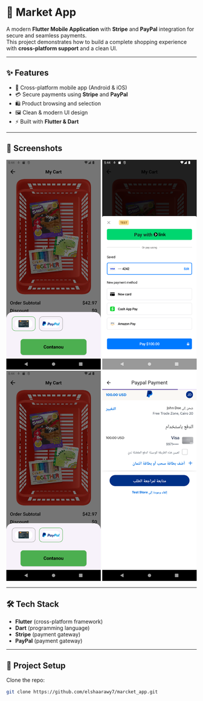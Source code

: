 # 🛒 Market App  

A modern **Flutter Mobile Application** with **Stripe** and **PayPal** integration for secure and seamless payments.  
This project demonstrates how to build a complete shopping experience with **cross-platform support** and a clean UI.  

---

## ✨ Features  

- 📱 Cross-platform mobile app (Android & iOS)  
- 💳 Secure payments using **Stripe** and **PayPal**  
- 🛍️ Product browsing and selection  
- 🖼️ Clean & modern UI design  
- ⚡ Built with **Flutter & Dart**  

---

## 🚀 Screenshots  

<p align="center">
  <img src="https://github.com/elshaarawy7/marcket_app/blob/main/assets/screenshots/Screenshot_1757259889.png" width="250" />
  <img src="https://github.com/elshaarawy7/marcket_app/blob/main/assets/screenshots/Screenshot_1757259899.png" width="250" />
  <img src="https://github.com/elshaarawy7/marcket_app/blob/main/assets/screenshots/Screenshot_1757259913.png" width="250" />
  <img src="https://github.com/elshaarawy7/marcket_app/blob/main/assets/screenshots/Screenshot_1757259930.png" width="250" />
</p>  

---

## 🛠️ Tech Stack  

- **Flutter** (cross-platform framework)  
- **Dart** (programming language)  
- **Stripe** (payment gateway)  
- **PayPal** (payment gateway)  

---

## 📂 Project Setup  

Clone the repo:  
```bash
git clone https://github.com/elshaarawy7/marcket_app.git

